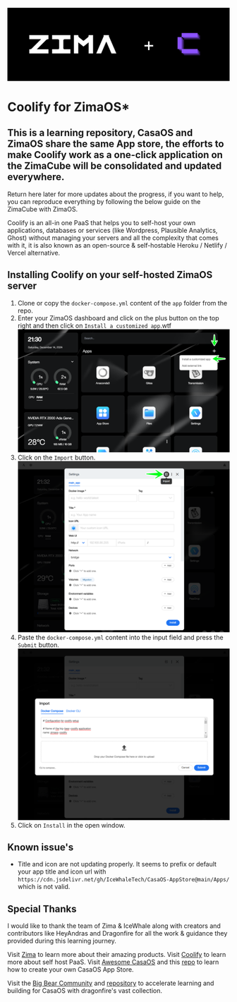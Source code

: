 ![Coolify](./assets/header.png)

# Coolify for ZimaOS*

## This is a learning repository, CasaOS and ZimaOS share the same App store, the efforts to make Coolify work as a one-click application on the ZimaCube will be consolidated and updated everywhere.
Return here later for more updates about the progress, if you want to help, you can reproduce everything by following the below guide on the ZimaCube with ZimaOS.

Coolify is an all-in one PaaS that helps you to self-host your own applications, databases or services (like Wordpress, Plausible Analytics, Ghost) without managing your servers and all the complexity that comes with it, it is also known as an open-source & self-hostable Heroku / Netlify / Vercel alternative.

## Installing Coolify on your self-hosted ZimaOS server

1. Clone or copy the `docker-compose.yml` content of the `app` folder from the repo.
2. Enter your ZimaOS dashboard and click on the plus button on the top right and then click on `Install a customized app`.wtf 
![ZimaOS](./assets/step-one.png)
3. Click on the `Import` button.
![ZimaOS](./assets/step-two.png)
4. Paste the `docker-compose.yml` content into the input field and press the `Submit` button.
![ZimaOS](./assets/step-three.png)
5. Click on `Install` in the open window.


## Known issue's
- Title and icon are not updating properly.
It seems to prefix or default your app title and icon url with `https://cdn.jsdelivr.net/gh/IceWhaleTech/CasaOS-AppStore@main/Apps/` which is not valid.


## Special Thanks

I would like to thank the team of Zima & IceWhale along with creators and contributors like HeyAndras and Dragonfire for all the work & guidance they provided during this learning journey.

Visit [Zima](https://www.zimaspace.com/) to learn more about their amazing products. 
Visit [Coolify](https://coolify.io/) to learn more about self host PaaS.
Visit [Awesome CasaOS](https://awesome.casaos.io/content/3rd-party-app-stores/list.html) and this [repo](https://github.com/IceWhaleTech/CasaOS-AppStore) to learn how to create your own CasaOS App Store. 

Visit the [Big Bear Community](https://community.bigbeartechworld.com/) and [repository](https://github.com/bigbeartechworld) to accelerate learning and building for CasaOS with dragonfire's vast collection.
